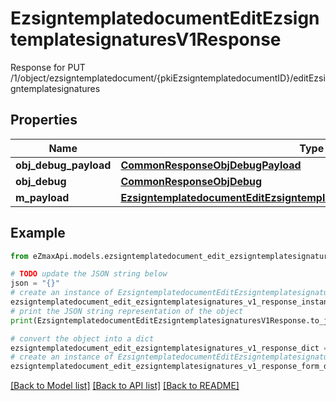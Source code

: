 # EzsigntemplatedocumentEditEzsigntemplatesignaturesV1Response

Response for PUT /1/object/ezsigntemplatedocument/{pkiEzsigntemplatedocumentID}/editEzsigntemplatesignatures

## Properties

Name | Type | Description | Notes
------------ | ------------- | ------------- | -------------
**obj_debug_payload** | [**CommonResponseObjDebugPayload**](CommonResponseObjDebugPayload.md) |  | 
**obj_debug** | [**CommonResponseObjDebug**](CommonResponseObjDebug.md) |  | [optional] 
**m_payload** | [**EzsigntemplatedocumentEditEzsigntemplatesignaturesV1ResponseMPayload**](EzsigntemplatedocumentEditEzsigntemplatesignaturesV1ResponseMPayload.md) |  | 

## Example

```python
from eZmaxApi.models.ezsigntemplatedocument_edit_ezsigntemplatesignatures_v1_response import EzsigntemplatedocumentEditEzsigntemplatesignaturesV1Response

# TODO update the JSON string below
json = "{}"
# create an instance of EzsigntemplatedocumentEditEzsigntemplatesignaturesV1Response from a JSON string
ezsigntemplatedocument_edit_ezsigntemplatesignatures_v1_response_instance = EzsigntemplatedocumentEditEzsigntemplatesignaturesV1Response.from_json(json)
# print the JSON string representation of the object
print(EzsigntemplatedocumentEditEzsigntemplatesignaturesV1Response.to_json())

# convert the object into a dict
ezsigntemplatedocument_edit_ezsigntemplatesignatures_v1_response_dict = ezsigntemplatedocument_edit_ezsigntemplatesignatures_v1_response_instance.to_dict()
# create an instance of EzsigntemplatedocumentEditEzsigntemplatesignaturesV1Response from a dict
ezsigntemplatedocument_edit_ezsigntemplatesignatures_v1_response_form_dict = ezsigntemplatedocument_edit_ezsigntemplatesignatures_v1_response.from_dict(ezsigntemplatedocument_edit_ezsigntemplatesignatures_v1_response_dict)
```
[[Back to Model list]](../README.md#documentation-for-models) [[Back to API list]](../README.md#documentation-for-api-endpoints) [[Back to README]](../README.md)



